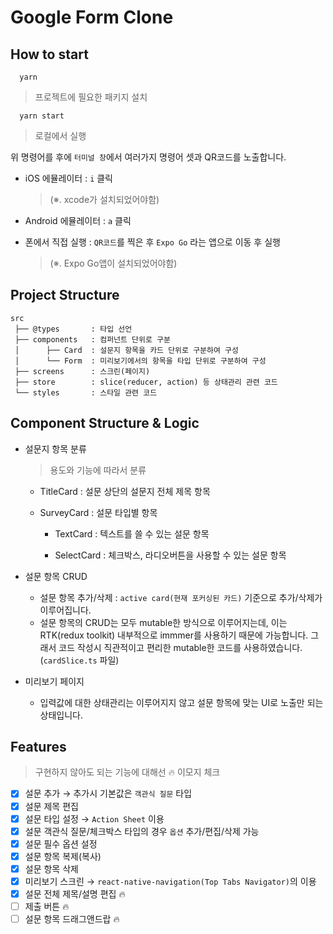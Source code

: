 # Google Form Clone

## How to start

```
  yarn
```

> 프로젝트에 필요한 패키지 설치

```
  yarn start
```

> 로컬에서 실행

위 명령어를 후에 `터미널 창`에서 여러가지 명령어 셋과 QR코드를 노출합니다.

- iOS 에뮬레이터 : `i` 클릭

  > (※. xcode가 설치되었어야함)

- Android 에뮬레이터 : `a` 클릭

- 폰에서 직접 실행 : `QR코드`를 찍은 후 `Expo Go` 라는 앱으로 이동 후 실행
  > (※. Expo Go앱이 설치되었어야함)

## Project Structure

```
src
 ├── @types       : 타입 선언
 ├── components   : 컴퍼넌트 단위로 구분
 │      ├── Card  : 설문지 항목을 카드 단위로 구분하여 구성
 │      └── Form  : 미리보기에서의 항목을 타입 단위로 구분하여 구성
 ├── screens      : 스크린(페이지)
 ├── store        : slice(reducer, action) 등 상태관리 관련 코드
 └── styles       : 스타일 관련 코드
```

## Component Structure & Logic

- 설문지 항목 분류

  > 용도와 기능에 따라서 분류

  - TitleCard : 설문 상단의 설문지 전체 제목 항목

  - SurveyCard : 설문 타입별 항목

    - TextCard : 텍스트를 쓸 수 있는 설문 항목

    - SelectCard : 체크박스, 라디오버튼을 사용할 수 있는 설문 항목

- 설문 항목 CRUD

  - 설문 항목 추가/삭제 : `active card(현재 포커싱된 카드)` 기준으로 추가/삭제가 이루어집니다.
  - 설문 항목의 CRUD는 모두 mutable한 방식으로 이루어지는데, 이는 RTK(redux toolkit) 내부적으로 immmer를 사용하기 때문에 가능합니다. 그래서 코드 작성시 직관적이고 편리한 mutable한 코드를 사용하였습니다. (`cardSlice.ts` 파일)

- 미리보기 페이지
  - 입력값에 대한 상태관리는 이루어지지 않고 설문 항목에 맞는 UI로 노출만 되는 상태입니다.

## Features

> 구현하지 않아도 되는 기능에 대해선 🔥 이모지 체크

- [x] 설문 추가 → 추가시 기본값은 `객관식 질문` 타입
- [x] 설문 제목 편집
- [x] 설문 타입 설정 → `Action Sheet` 이용
- [x] 설문 객관식 질문/체크박스 타입의 경우 `옵션` 추가/편집/삭제 가능
- [x] 설문 필수 옵션 설정
- [x] 설문 항목 복제(복사)
- [x] 설문 항목 삭제
- [x] 미리보기 스크린 → `react-native-navigation(Top Tabs Navigator)`의 이용
- [x] 설문 전체 제목/설명 편집 🔥
- [ ] 제출 버튼 🔥
- [ ] 설문 항목 드래그앤드랍 🔥

